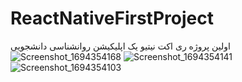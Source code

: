# ReactNativeFirstProject
اولین پروژه ری اکت نیتیو
یک اپلیکیشن روانشناسی دانشجویی
![Screenshot_1694354168](https://github.com/MaedehLotfi/First-ReactNative-Project/assets/122364350/11c55d12-26f4-4f1e-ab17-d4e2a49d8c98)
![Screenshot_1694354141](https://github.com/MaedehLotfi/First-ReactNative-Project/assets/122364350/b0890098-6b1a-4843-a582-9507b09ec698)
![Screenshot_1694354103](https://github.com/MaedehLotfi/First-ReactNative-Project/assets/122364350/4e5aa7cc-6c6b-4195-b413-10daffe24338)
